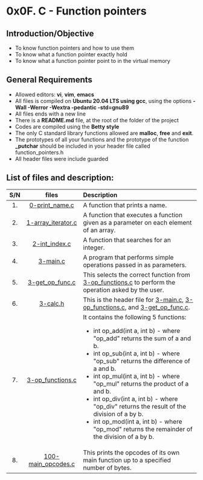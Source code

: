 # 0x0F. C - Function pointers
## Introduction/Objective
* To know function pointers and how to use them
* To know what a function pointer exactly hold
* To know what a function pointer point to in the virtual memory

## General Requirements
* Allowed editors: **vi**, **vim**, **emacs**
* All files is compiled on **Ubuntu 20.04 LTS using gcc**, using the options **-Wall -Werror -Wextra -pedantic -std=gnu89**
* All files ends with a new line
* There is a **README.md** file, at the root of the folder of the project
* Codes are compiled using the **Betty style**
* The only C standard library functions allowed are **malloc**, **free** and **exit**.
* The prototypes of all your functions and the prototype of the function **_putchar** should be included in your header file called function_pointers.h
* All header files were include guarded

## List of files and description:
| S/N   |       files          |        Description  |
|:-----:|:--------------------:|:-------------------|
|  1.   | [0-print_name.c](https://github.com/Dikachis/alx-low_level_programming/blob/master/0x0F-function_pointers/0-print_name.c) | A function that prints a name.  |
|  2.   |[1-array_iterator.c](https://github.com/Dikachis/alx-low_level_programming/blob/master/0x0F-function_pointers/1-array_iterator.c) | A function that executes a function given as a parameter on each element of an array.  |
|  3.   |[2-int_index.c](https://github.com/Dikachis/alx-low_level_programming/blob/master/0x0F-function_pointers/2-int_index.c) |A function that searches for an integer.|
|  4.   |[3-main.c](https://github.com/Dikachis/alx-low_level_programming/blob/master/0x0F-function_pointers/3-main.c) | A program that performs simple operations passed in as parameters.|
|  5.   |[3-get_op_func.c](https://github.com/Dikachis/alx-low_level_programming/blob/master/0x0F-function_pointers/3-get_op_func.c) | This selects the correct function from [3-op_functions.c](https://github.com/Dikachis/alx-low_level_programming/blob/master/0x0F-function_pointers/3-op_functions.c) to perform the operation asked by the user.|
|  6.   |[3-calc.h](https://github.com/Dikachis/alx-low_level_programming/blob/master/0x0F-function_pointers/3-calc.h) | This is the header file for [3-main.c](https://github.com/Dikachis/alx-low_level_programming/blob/master/0x0F-function_pointers/3-main.c), [3-op_functions.c](https://github.com/Dikachis/alx-low_level_programming/blob/master/0x0F-function_pointers/3-op_functions.c), and [3-get_op_func.c](https://github.com/Dikachis/alx-low_level_programming/blob/master/0x0F-function_pointers/3-get_op_func.c).|
|  7.   |[3-op_functions.c](https://github.com/Dikachis/alx-low_level_programming/blob/master/0x0F-function_pointers/3-op_functions.c) | It contains the following 5 functions: <ul><li>int op_add(int a, int b) - where "op_add" returns the sum of a and b.</li><li>int op_sub(int a, int b) - where "op_sub" returns the difference of a and b.</li><li>int op_mul(int a, int b) - where "op_mul" returns the product of a and b.</li><li>int op_div(int a, int b) - where "op_div" returns the result of the division of a by b.</li><li>int op_mod(int a, int b) - where "op_mod" returns the remainder of the division of a by b.</li></ul>|
|  8.   |[100-main_opcodes.c](https://github.com/Dikachis/alx-low_level_programming/blob/master/0x0F-function_pointers/100-main_opcodes.c) | This prints the opcodes of its own main function up to a specified number of bytes.|
